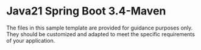 # Java21 Spring Boot 3.4-Maven
The files in this sample template are provided for guidance purposes only. They should be customized and adapted to meet the specific requirements of your application.
